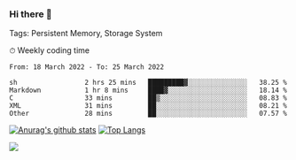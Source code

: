 ### Hi there 👋

Tags: Persistent Memory, Storage System

<!--

[![Anurag's github stats](https://github-readme-stats.vercel.app/api?username=wwyf)](https://github.com/anuraghazra/github-readme-stats)

[![Anurag's github stats](https://github-readme-stats.vercel.app/api?username=wwyf&count_private=true)](https://github.com/anuraghazra/github-readme-stats)


[![Top Langs](https://github-readme-stats.vercel.app/api/top-langs/?username=wwyf&count_private=true&&hide=jupyter%20notebook,html)](https://github.com/anuraghazra/github-readme-stats)



-->


⏱ Weekly coding time

<!--START_SECTION:waka-->

```text
From: 18 March 2022 - To: 25 March 2022

sh                 2 hrs 25 mins   █████████▓░░░░░░░░░░░░░░░   38.25 %
Markdown           1 hr 8 mins     ████▓░░░░░░░░░░░░░░░░░░░░   18.14 %
C                  33 mins         ██▒░░░░░░░░░░░░░░░░░░░░░░   08.83 %
XML                31 mins         ██░░░░░░░░░░░░░░░░░░░░░░░   08.21 %
Other              28 mins         ██░░░░░░░░░░░░░░░░░░░░░░░   07.57 %
```

<!--END_SECTION:waka-->



[![Anurag's github stats](https://github-readme-stats.vercel.app/api?username=wwyf&count_private=true&show_icons=true&hide_border=true)](https://github.com/anuraghazra/github-readme-stats) [![Top Langs](https://github-readme-stats.vercel.app/api/top-langs/?username=wwyf&count_private=true&hide=jupyter%20notebook,html,OpenEdge%20ABL&langs_count=10&layout=compact&hide_border=true)](https://github.com/anuraghazra/github-readme-stats)

<!--

[![willianrod's wakatime stats](https://github-readme-stats.vercel.app/api/wakatime?username=wwyf)](https://github.com/anuraghazra/github-readme-stats)


-->

![](https://hit.yhype.me/github/profile?user_id=23121291)
